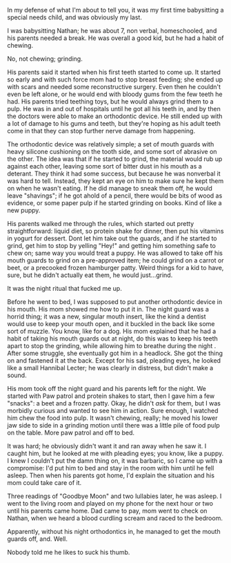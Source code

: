 In my defense of what I'm about to tell you, it was my first time babysitting a special needs child, and was obviously my last. 


I was babysitting Nathan; he
 was about 7, non verbal, homeschooled,  and his parents needed a break. He was overall a good kid, but he had a habit of chewing. 


No, not chewing; grinding. 


His parents said it started when his first teeth started to come up. It started so early and with such force mom had to stop breast feeding; she ended up with scars and needed some reconstructive surgery. Even then he couldn't even be left alone, or he would end with bloody gums from the few teeth he had. His parents tried teething toys, but he would always grind them to a pulp. He was in and out of hospitals until he got all his teeth in, and by then the doctors were able to make an orthodontic device. He still ended up with a lot of damage to his gums and teeth, but they're hoping as his adult teeth come in that they can stop further nerve damage from happening.


The orthodontic device was relatively simple; a set of mouth guards with heavy silicone cushioning on the tooth side, and some sort of abrasive on the other. The idea was that if he started to grind, the material would rub up against each other, leaving some  sort of bitter dust in his mouth as a deterant. They think it had some success, but because he was nonverbal it was hard to tell. Instead, they kept an eye on him to make sure he kept them on when he wasn't eating. If he did manage to sneak them off, he would leave "shavings"; if he got ahold of a pencil, there would be bits of wood as evidence, or some paper pulp if he started grinding on books. Kind of like a new puppy. 


His parents walked me through the rules, which started out pretty straightforward: liquid diet, so protein shake for dinner, then put his vitamins in yogurt for dessert. Dont let him take out the guards, and if he started to grind, get him to stop by yelling "Hey!" and getting him something safe to chew on; same way you would treat a  puppy. He was allowed to take off his mouth guards to grind on a pre-approved item; he could grind on a carrot or beet, or a precooked frozen hamburger patty. Weird things for a kid to have, sure, but he didn't actually eat them, he would just...grind. 


It was the night ritual that fucked me up. 


Before he went to bed, I was supposed to put another orthodontic device in his mouth. His mom showed me how to put it in. The night guard was a horrid thing; it was a new, singular mouth insert, like the kind a dentist would use to keep your mouth open, and it buckled in the back like some sort of muzzle. You know, like for a dog. His mom explained that he had a habit of taking his mouth guards out at night, do this was to keep his teeth apart to stop the grinding, while allowing him to breathe during the night . After some struggle, she eventually got him in a headlock. She got the thing on and fastened it at the back. Except for his sad, pleading eyes, he looked like a small Hannibal Lecter; he was clearly in distress, but didn't make a sound. 


His mom took off the night guard and his parents left for the night. We started with Paw patrol and protein shakes to start,  then I gave him a few "snacks": a beet and a frozen patty. Okay, he didn't *ask* for them, but I was morbidly curious  and wanted to see him in action. Sure enough, I watched him chew the food into pulp.  It wasn't chewing, really; he moved his lower jaw side to side in a grinding motion until there was a little pile of food pulp on the table. More paw patrol and off to bed. 


It was hard; he obviously didn't want it  and ran away when he saw it. I caught him, but he looked at me with pleading eyes; you know, like a puppy. I knew I couldn't put the damn thing on, it was barbaric, so I came up with a compromise: I'd put him to bed and stay in the room with him until he fell asleep. Then when his parents got home, I'd explain the situation and his mom could take care of it. 


Three readings of "Goodbye Moon" and two lullabies later, he was asleep. I went to the living room and played on my phone for the next hour or two until his parents came home. Dad came to pay, mom went to check on Nathan, when we heard a blood curdling scream and raced to the bedroom. 


Apparently, without his night orthodontics in, he managed to get the mouth guards off, and. Well. 


Nobody told me he likes to suck his thumb.